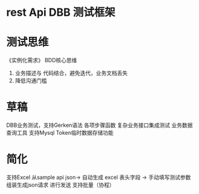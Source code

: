 # rest Api DBB 测试框架
# 测试思维
《实例化需求》 BDD核心思维
1. 业务描述与 代码结合，避免迭代，业务文档丢失
2. 降低沟通门槛
# 草稿
DBB业务测试，支持Gerken语法
各项步骤函数
复杂业务接口集成测试
业务数据查询工具
支持Mysql
Token临时数据存储功能
# 简化
支持Excel
从sample api json-> 自动生成 excel 表头字段 -> 手动填写测试参数
组装生成json请求 进行发送
支持批量（协程）

